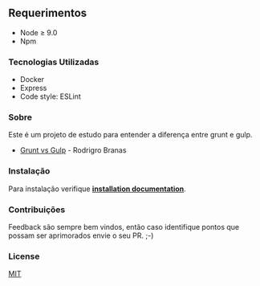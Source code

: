 ## Requerimentos

- Node &ge; 9.0
- Npm

### Tecnologias Utilizadas

* Docker 
* Express
* Code style: ESLint

### Sobre

Este é um projeto de estudo para entender a diferença entre grunt e gulp.

- <a href="https://www.youtube.com/results?search_query=curso-gulp+rodrigo+branas">Grunt vs Gulp</a> - Rodrigro Branas 

### Instalação

Para instalação verifique **[installation documentation](docs/installation.md)**.

### Contribuições
Feedback são sempre bem vindos, então caso identifique pontos que possam ser aprimorados envie o seu PR. ;-)

### License
[MIT](https://choosealicense.com/licenses/mit/)